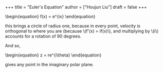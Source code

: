 +++
title = "Euler's Equation"
author = ["Houjun Liu"]
draft = false
+++

\begin{equation}
f(x) = e^{ix}
\end{equation}

this brings a circle of radius one, because in every point, velocity is orthogonal to where you are (because \\(f'(x) = if(x)\\), and multiplying by \\(i\\) accounts for a rotation of 90 degrees.

And so,

\begin{equation}
z = re^{i\theta}
\end{equation}

gives any point in the imaginary polar plane.
